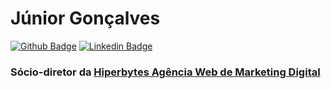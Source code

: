 # Júnior Gonçalves

[![Github Badge](https://img.shields.io/badge/-Github-000?style=flat-square&logo=Github&logoColor=white&link=https://github.com/fagnerpsantos)](https://github.com/jrgoncalves85)
[![Linkedin Badge](https://img.shields.io/badge/-LinkedIn-blue?style=flat-square&logo=Linkedin&logoColor=white&link=https://www.linkedin.com/in/fagnerpsantos/)](hhttps://www.linkedin.com/in/jrgoncalves85/)

### Sócio-diretor da [Hiperbytes Agência Web de Marketing Digital](http://hiperbytes.com.br/)